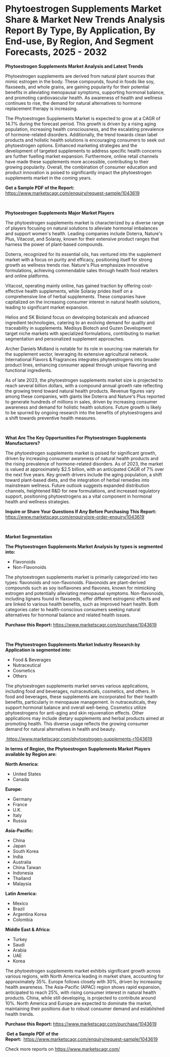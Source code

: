 <p><h1>Phytoestrogen Supplements Market Share & Market New Trends Analysis Report By Type, By Application, By End-use, By Region, And Segment Forecasts, 2025 - 2032</h1></p><p><strong>Phytoestrogen Supplements Market Analysis and Latest Trends</strong></p>
<p><p>Phytoestrogen supplements are derived from natural plant sources that mimic estrogen in the body. These compounds, found in foods like soy, flaxseeds, and whole grains, are gaining popularity for their potential benefits in alleviating menopausal symptoms, supporting hormonal balance, and promoting cardiovascular health. As awareness of health and wellness continues to rise, the demand for natural alternatives to hormone replacement therapy is increasing.</p><p>The Phytoestrogen Supplements Market is expected to grow at a CAGR of 14.7% during the forecast period. This growth is driven by a rising aging population, increasing health consciousness, and the escalating prevalence of hormone-related disorders. Additionally, the trend towards clean label products and holistic health solutions is encouraging consumers to seek out phytoestrogen options. Enhanced marketing strategies and the development of targeted supplements to address specific health concerns are further fuelling market expansion. Furthermore, online retail channels have made these supplements more accessible, contributing to their growing popularity. Overall, the combination of consumer education and product innovation is poised to significantly impact the phytoestrogen supplements market in the coming years.</p></p>
<p><strong>Get a Sample PDF of the Report:&nbsp;</strong> <a href="https://www.marketscagr.com/enquiry/request-sample/1043619?utm_campaign=1944&utm_medium=2&utm_source=Github&utm_content=ia&utm_term=08032025&utm_id=phytoestrogen-supplements">https://www.marketscagr.com/enquiry/request-sample/1043619</a></p>
<p>&nbsp;</p>
<p><strong>Phytoestrogen Supplements Major Market Players</strong></p>
<p><p>The phytoestrogen supplements market is characterized by a diverse range of players focusing on natural solutions to alleviate hormonal imbalances and support women's health. Leading companies include Doterra, Nature's Plus, Vitacost, and Solaray, known for their extensive product ranges that harness the power of plant-based compounds.</p><p>Doterra, recognized for its essential oils, has ventured into the supplement market with a focus on purity and efficacy, positioning itself for strong growth as wellness trends rise. Nature's Plus emphasizes innovative formulations, achieving commendable sales through health food retailers and online platforms. </p><p>Vitacost, operating mainly online, has gained traction by offering cost-effective health supplements, while Solaray prides itself on a comprehensive line of herbal supplements. These companies have capitalized on the increasing consumer interest in natural health solutions, leading to significant market expansion.</p><p>Helios and SK Bioland focus on developing botanicals and advanced ingredient technologies, catering to an evolving demand for quality and traceability in supplements. Medisys Biotech and Guzen Development target niche markets with specialized formulations, contributing to market segmentation and personalized supplement approaches.</p><p>Archer Daniels Midland is notable for its role in sourcing raw materials for the supplement sector, leveraging its extensive agricultural network. International Flavors & Fragrances integrates phytoestrogens into broader product lines, enhancing consumer appeal through unique flavoring and functional ingredients.</p><p>As of late 2023, the phytoestrogen supplements market size is projected to reach several billion dollars, with a compound annual growth rate reflecting the growing trend toward natural health products. Revenue figures vary among these companies, with giants like Doterra and Nature's Plus reported to generate hundreds of millions in sales, driven by increasing consumer awareness and demand for holistic health solutions. Future growth is likely to be spurred by ongoing research into the benefits of phytoestrogens and a shift towards preventive health measures.</p></p>
<p>&nbsp;</p>
<p><strong>What Are The Key Opportunities For Phytoestrogen Supplements Manufacturers?</strong></p>
<p><p>The phytoestrogen supplements market is poised for significant growth, driven by increasing consumer awareness of natural health products and the rising prevalence of hormone-related disorders. As of 2023, the market is valued at approximately $2.5 billion, with an anticipated CAGR of 7% over the next five years. Key growth drivers include the aging population, a shift toward plant-based diets, and the integration of herbal remedies into mainstream wellness. Future outlook suggests expanded distribution channels, heightened R&D for new formulations, and increased regulatory support, positioning phytoestrogens as a vital component in hormonal health and wellness strategies.</p></p>
<p><strong>Inquire or Share Your Questions If Any Before Purchasing This Report:</strong> <a href="https://www.marketscagr.com/enquiry/pre-order-enquiry/1043619?utm_campaign=1944&utm_medium=2&utm_source=Github&utm_content=ia&utm_term=08032025&utm_id=phytoestrogen-supplements">https://www.marketscagr.com/enquiry/pre-order-enquiry/1043619</a></p>
<p>&nbsp;</p>
<p><strong>Market Segmentation</strong></p>
<p><strong>The Phytoestrogen Supplements Market Analysis by types is segmented into:</strong></p>
<p><ul><li>Flavonoids</li><li>Non-Flavonoids</li></ul></p>
<p><p>The phytoestrogen supplements market is primarily categorized into two types: flavonoids and non-flavonoids. Flavonoids are plant-derived compounds such as soy isoflavones and flavones, known for mimicking estrogen and potentially alleviating menopausal symptoms. Non-flavonoids, including lignans found in flaxseeds, offer different estrogenic effects and are linked to various health benefits, such as improved heart health. Both categories cater to health-conscious consumers seeking natural alternatives for hormonal balance and related health issues.</p></p>
<p><strong>Purchase this Report:&nbsp;</strong><a href="https://www.marketscagr.com/purchase/1043619?utm_campaign=1944&utm_medium=2&utm_source=Github&utm_content=ia&utm_term=08032025&utm_id=phytoestrogen-supplements">https://www.marketscagr.com/purchase/1043619</a></p>
<p>&nbsp;</p>
<p><strong>The Phytoestrogen Supplements Market Industry Research by Application is segmented into:</strong></p>
<p><ul><li>Food & Beverages</li><li>Nutraceutical</li><li>Cosmetics</li><li>Others</li></ul></p>
<p><p>The phytoestrogen supplements market serves various applications, including food and beverages, nutraceuticals, cosmetics, and others. In food and beverages, these supplements are incorporated for their health benefits, particularly in menopause management. In nutraceuticals, they support hormonal balance and overall well-being. Cosmetics utilize phytoestrogens for anti-aging and skin rejuvenation effects. Other applications may include dietary supplements and herbal products aimed at promoting health. This diverse usage reflects the growing consumer demand for natural alternatives in health and beauty.</p></p>
<p><a href="https://www.marketscagr.com/phytoestrogen-supplements-r1043619?utm_campaign=1944&utm_medium=2&utm_source=Github&utm_content=ia&utm_term=08032025&utm_id=phytoestrogen-supplements">&nbsp;https://www.marketscagr.com/phytoestrogen-supplements-r1043619</a></p>
<p><strong>In terms of Region, the Phytoestrogen Supplements Market Players available by Region are:</strong></p>
<p>
    <p> <strong> North America: </strong>
        <ul>
            <li>United States</li>
            <li>Canada</li>
        </ul>
        </p> 
    <p> <strong> Europe: </strong>
        <ul>
            <li>Germany</li>
            <li>France</li>
            <li>U.K.</li>
            <li>Italy</li>
            <li>Russia</li>
        </ul>
        </p> 
    <p> <strong> Asia-Pacific: </strong>
        <ul>
            <li>China</li>
            <li>Japan</li>
            <li>South Korea</li>
            <li>India</li>
            <li>Australia</li>
            <li>China Taiwan</li>
            <li>Indonesia</li>
            <li>Thailand</li>
            <li>Malaysia</li>
        </ul>
        </p> 
    <p> <strong> Latin America: </strong>
        <ul>
            <li>Mexico</li>
            <li>Brazil</li>
            <li>Argentina Korea</li>
            <li>Colombia</li>
        </ul>
        </p> 
    <p> <strong> Middle East & Africa: </strong>
        <ul>
            <li>Turkey</li>
            <li>Saudi</li>
            <li>Arabia</li>
            <li>UAE</li>
            <li>Korea</li>
        </ul>
    </p>
    </p>
<p><p>The phytoestrogen supplements market exhibits significant growth across various regions, with North America leading in market share, accounting for approximately 35%. Europe follows closely with 30%, driven by increasing health awareness. The Asia-Pacific (APAC) region shows rapid expansion, anticipated to reach 25%, with rising consumer interest in natural health products. China, while still developing, is projected to contribute around 10%. North America and Europe are expected to dominate the market, maintaining their positions due to robust consumer demand and established health trends.</p></p>
<p><strong>Purchase this Report: </strong><a href="https://www.marketscagr.com/purchase/1043619?utm_campaign=1944&utm_medium=2&utm_source=Github&utm_content=ia&utm_term=08032025&utm_id=phytoestrogen-supplements">https://www.marketscagr.com/purchase/1043619</a></p>
<p>&nbsp;<strong>Get a Sample PDF of the Report:&nbsp;&nbsp;</strong><a href="https://www.marketscagr.com/enquiry/request-sample/1043619?utm_campaign=1944&utm_medium=2&utm_source=Github&utm_content=ia&utm_term=08032025&utm_id=phytoestrogen-supplements">https://www.marketscagr.com/enquiry/request-sample/1043619</a></p>
<p><strong></strong></p>
<p>Check more reports on <a href="https://www.marketscagr.com/?utm_campaign=1944&utm_medium=2&utm_source=Github&utm_content=ia&utm_term=08032025&utm_id=phytoestrogen-supplements">https://www.marketscagr.com/</a></p>